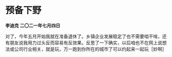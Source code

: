 # 预备下野 
**李迪克	二〇二一年七月四日**

对了，今年五月开始我就在准备退休了。乡镇企业发展稳定了也不需要咱干啥，还有朋友说我用力过头反而容易有反效果。反思了一下确实，以后咱也不在网上说想法或公司行业相关，就是玩，万一跑到你所在的城市了可以约起来一起玩［妙啊］
